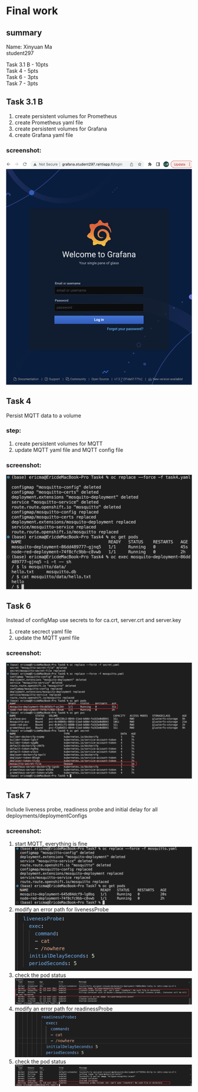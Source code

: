 # Final work
## summary
Name: Xinyuan Ma  
student297  

Task 3.1 B - 10pts  
Task 4 - 5pts  
Task 6 - 3pts  
Task 7 - 3pts  

## Task 3.1 B
1. create persistent volumes for Prometheus  
2. create Prometheus yaml file  
3. create persistent volumes for Grafana  
4. create Grafana yaml file  
### screenshot:
![task3](pic/ft3-1.png)

## Task 4
Persist MQTT data to a volume
### step:
1. create persistent volumes for MQTT
2. update MQTT yaml file and MQTT config file
### screenshot:
![task4](pic/ft4.png)

## Task 6
Instead of configMap use secrets to for ca.crt, server.crt and server.key
1. create secrect yaml file
2. update the MQTT yaml file
### screenshot:
![task6](pic/ft6.png)

## Task 7
Include liveness probe, readiness probe and initial delay for all deployments/deploymentConfigs
### screenshot:
1. start MQTT, everything is fine
![task7_start](pic/ft7-1.png)
2. modify an error path for livenessProbe
![task7_error1](pic/error.png)
3. check the pod status
![task7_check1](pic/ft7-2.png)
4. modify an error path for readinessProbe
![task7_error2](pic/error2.png)
5. check the pod status
![task7_check2](pic/ft7-3.png)